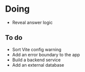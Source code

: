 # Doing

-   Reveal answer logic

## To do

-   Sort Vite config warning
-   Add an error boundary to the app
-   Build a backend service
-   Add an external database
